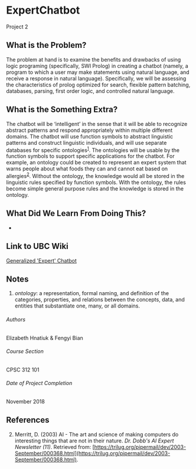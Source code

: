# ExpertChatbot
Project 2 

## What is the Problem?
The problem at hand is to examine the benefits and drawbacks of using logic programing (specifically, SWI Prolog) in creating a chatbot (namely, a program to which a user may make statements using natural language, and receive a response in natural language). Specifically,  we will be assessing the characteristics of prolog optimized for search, flexible pattern batching, databases, parsing, first order logic, and controlled natural language.

## What is the Something Extra?
The chatbot will be ‘intelligent’ in the sense that it will be able to recognize abstract patterns and respond appropriately within multiple different domains. The chatbot will use function symbols to abstract linguistic patterns and construct linguistic individuals, and will use separate databases for specific ontologies<sup>[1](#Notes)</sup>. The ontologies will be usable by the function symbols to support specific applications for the chatbot. For example, an ontology could be created to represent an expert system that warns people about what foods they can and cannot eat based on allergies<sup>[2](#References)</sup>.  Without the ontology, the knowledge would all be stored in the linguistic rules specified by function symbols. With the ontology, the rules become simple general purpose rules and the knowledge is stored in the ontology.

## What Did We Learn From Doing This?
-

## Link to UBC Wiki
[Generalized 'Expert' Chatbot](https://wiki.ubc.ca/Generalized_%27Expert%27_Chatbot_CPSC312)

## Notes
1) *ontology*:  a representation, formal naming, and definition of the categories, properties, and relations between the concepts, data, and entities that substantiate one, many, or all domains.

###### Authors
Elizabeth Hnatiuk & Fengyi Bian

###### Course Section
CPSC 312 101

###### Date of Project Completion
November 2018

## References
2) Merritt, D. (2003) AI - The art and science of making computers do interesting things that are not in their nature. *Dr. Dobb's AI Expert Newsletter (11)*. Retrieved from: [https://trilug.org/pipermail/dev/2003-September/000368.html](https://trilug.org/pipermail/dev/2003-September/000368.html).
